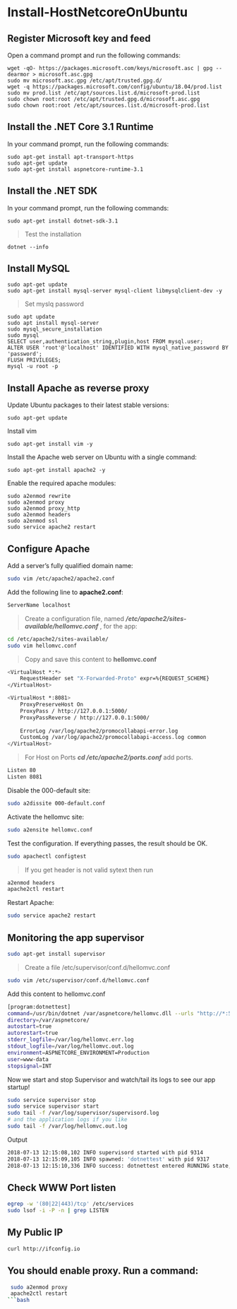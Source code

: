 # Install-HostNetcoreOnUbuntu

## Register Microsoft key and feed
Open a command prompt and run the following commands:
```shell
wget -qO- https://packages.microsoft.com/keys/microsoft.asc | gpg --dearmor > microsoft.asc.gpg
sudo mv microsoft.asc.gpg /etc/apt/trusted.gpg.d/
wget -q https://packages.microsoft.com/config/ubuntu/18.04/prod.list 
sudo mv prod.list /etc/apt/sources.list.d/microsoft-prod.list
sudo chown root:root /etc/apt/trusted.gpg.d/microsoft.asc.gpg
sudo chown root:root /etc/apt/sources.list.d/microsoft-prod.list
```
## Install the .NET Core 3.1 Runtime
In your command prompt, run the following commands:
```shell
sudo apt-get install apt-transport-https
sudo apt-get update
sudo apt-get install aspnetcore-runtime-3.1
```
## Install the .NET SDK
In your command prompt, run the following commands:
```shell
sudo apt-get install dotnet-sdk-3.1
```

> Test the installation
```shell
dotnet --info 
```

## Install MySQL
```shell
sudo apt-get update
sudo apt-get install mysql-server mysql-client libmysqlclient-dev -y
```
> Set myslq password

```shell
sudo apt update
sudo apt install mysql-server
sudo mysql_secure_installation
sudo mysql
SELECT user,authentication_string,plugin,host FROM mysql.user;
ALTER USER 'root'@'localhost' IDENTIFIED WITH mysql_native_password BY 'password';
FLUSH PRIVILEGES;
mysql -u root -p
```

## Install Apache as reverse proxy

Update Ubuntu packages to their latest stable versions:
```shell
sudo apt-get update
```
Install vim
```shell
sudo apt-get install vim -y
```
Install the Apache web server on Ubuntu with a single command:
```shell
sudo apt-get install apache2 -y  
```
Enable the required apache modules:
```shell
sudo a2enmod rewrite
sudo a2enmod proxy
sudo a2enmod proxy_http
sudo a2enmod headers
sudo a2enmod ssl
sudo service apache2 restart
```

## Configure Apache
Add a server’s fully qualified domain name:
```bash
sudo vim /etc/apache2/apache2.conf 
```
Add the following line to **apache2.conf**:
```bash
ServerName localhost
```
>Create a configuration file, named ***/etc/apache2/sites-available/hellomvc.conf*** ,  for the app:
```bash
cd /etc/apache2/sites-available/
sudo vim hellomvc.conf
```
>Copy and save this content to **hellomvc.conf**
```bash
<VirtualHost *:*>
    RequestHeader set "X-Forwarded-Proto" expr=%{REQUEST_SCHEME}
</VirtualHost>

<VirtualHost *:8081>
 	ProxyPreserveHost On
    ProxyPass / http://127.0.0.1:5000/
    ProxyPassReverse / http://127.0.0.1:5000/
	
	ErrorLog /var/log/apache2/promocollabapi-error.log
    CustomLog /var/log/apache2/promocollabapi-access.log common
</VirtualHost>
```
 >For Host on Ports ***cd /etc/apache2/ports.conf*** add ports.
 ```bash
 Listen 80
 Listen 8081
 ```
 Disable the 000-default site:
 ```bash
sudo a2dissite 000-default.conf
```

Activate the hellomvc site:
 ```bash
sudo a2ensite hellomvc.conf
```
Test the configuration. If everything passes, the result should be OK.
 ```bash
sudo apachectl configtest
```
 > If you get header is not valid sytext then run 
 ```bash
 a2enmod headers
apache2ctl restart
 ```
 Restart Apache:
 ```bash
sudo service apache2 restart
```

## Monitoring the app supervisor
```bash
sudo apt-get install supervisor
```
>Create a file /etc/supervisor/conf.d/hellomvc.conf
```bash
sudo vim /etc/supervisor/conf.d/hellomvc.conf
```
Add this content to hellomvc.conf
```bash
[program:dotnettest]
command=/usr/bin/dotnet /var/aspnetcore/hellomvc.dll --urls "http://*:5000"
directory=/var/aspnetcore/
autostart=true
autorestart=true
stderr_logfile=/var/log/hellomvc.err.log
stdout_logfile=/var/log/hellomvc.out.log
environment=ASPNETCORE_ENVIRONMENT=Production
user=www-data
stopsignal=INT
```
Now we start and stop Supervisor and watch/tail its logs to see our app startup!
```bash
sudo service supervisor stop
sudo service supervisor start
sudo tail -f /var/log/supervisor/supervisord.log
# and the application logs if you like
sudo tail -f /var/log/hellomvc.out.log 
```
Output
```bash
2018-07-13 12:15:08,102 INFO supervisord started with pid 9314
2018-07-13 12:15:09,105 INFO spawned: 'dotnettest' with pid 9317
2018-07-13 12:15:10,336 INFO success: dotnettest entered RUNNING state, process has stayed up for > than 1 secon
 ```

## Check WWW Port listen
```bash
egrep -w '(80|22|443)/tcp' /etc/services	
sudo lsof -i -P -n | grep LISTEN
```
## My Public IP

```bash
curl http://ifconfig.io
```

## You should enable proxy. Run a command:
```bash
 sudo a2enmod proxy
 apache2ctl restart
```bash



